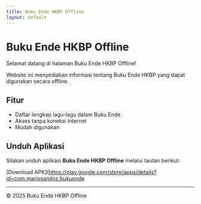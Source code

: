 ```yaml
---
title: Buku Ende HKBP Offline
layout: default
---
```


# Buku Ende HKBP Offline

Selamat datang di halaman Buku Ende HKBP Offline!

Website ini menyediakan informasi tentang Buku Ende HKBP yang dapat digunakan secara offline.

## Fitur
- Daftar lengkap lagu-lagu dalam Buku Ende
- Akses tanpa koneksi internet
- Mudah digunakan

## Unduh Aplikasi
Silakan unduh aplikasi **Buku Ende HKBP Offline** melalui tautan berikut:

[Download APK](https://play.google.com/store/apps/details?id=com.mariosandoz.bukuende

---

© 2025 Buku Ende HKBP Offline
